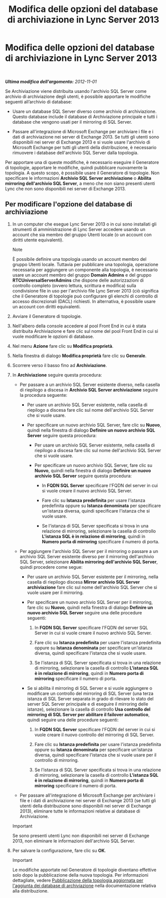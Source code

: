 ﻿---
title: Modifica delle opzioni del database di archiviazione in Lync Server 2013
TOCTitle: Modifica delle opzioni del database di archiviazione in Lync Server 2013
ms:assetid: 3775f09d-65b0-48bc-8a4d-d97bd0c3423c
ms:mtpsurl: https://technet.microsoft.com/it-it/library/JJ204814(v=OCS.15)
ms:contentKeyID: 49300175
ms.date: 08/24/2015
mtps_version: v=OCS.15
ms.translationtype: HT
---

# Modifica delle opzioni del database di archiviazione in Lync Server 2013

 

_**Ultima modifica dell'argomento:** 2012-11-01_

Se Archiviazione viene distribuita usando l'archivio SQL Server come archivio di archiviazione degli utenti, è possibile apportare le modifiche seguenti all’archivio di database:

  - Usare un database SQL Server diverso come archivio di archiviazione. Questo database include il database di Archiviazione principale e tutti i database che vengono usati per il mirroring di SQL Server.

  - Passare all'integrazione di Microsoft Exchange per archiviare i file e i dati di archiviazione nei server di Exchange 2013. Se tutti gli utenti sono disponibili nei server di Exchange 2013 e si vuole usare l'archivio di Microsoft Exchange per tutti gli utenti della distribuzione, è necessario rimuovere i database dell'archivio SQL Server dalla topologia.

Per apportare una di queste modifiche, è necessario eseguire il Generatore di topologie, apportare le modifiche, quindi pubblicare nuovamente la topologia. A questo scopo, è possibile usare il Generatore di topologie. Non specificare le informazioni **Archivio SQL Server archiviazione** o **Abilita mirroring dell'archivio SQL Server**, a meno che non siano presenti utenti Lync che non sono disponibili nei server di Exchange 2013.

## Per modificare l'opzione del database di archiviazione

1.  In un computer che esegue Lync Server 2013 o in cui sono installati gli strumenti di amministrazione di Lync Server accedere usando un account che sia membro del gruppo Utenti locale (o un account con diritti utente equivalenti).
    

    > [!NOTE]
    > È possibile definire una topologia usando un account membro del gruppo Utenti locale. Tuttavia per pubblicare una topologia, operazione necessaria per aggiungere un componente alla topologia, è necessario usare un account membro del gruppo <STRONG>Domain Admins</STRONG> e del gruppo <STRONG>RTCUniversalServerAdmins</STRONG> che dispone delle autorizzazioni di controllo completo (ovvero lettura, scrittura e modifica) sulla condivisione file in uso per l'archivio file Lync Server 2013 (ciò significa che il Generatore di topologie può configurare gli elenchi di controllo di accesso discrezionali (DACL) richiesti. In alternativa, è possibile usare un account con diritti equivalenti.



2.  Avviare il Generatore di topologie.

3.  Nell'albero della console accedere al pool Front End in cui è stata distribuita Archiviazione e fare clic sul nome del pool Front End in cui si vuole modificare le opzioni di database.

4.  Nel menu **Azione** fare clic su **Modifica proprietà**.

5.  Nella finestra di dialogo **Modifica proprietà** fare clic su **Generale**.

6.  Scorrere verso il basso fino ad **Archiviazione**.

7.  In **Archiviazione** seguire questa procedura:
    
      - Per passare a un archivio SQL Server esistente diverso, nella casella di riepilogo a discesa in **Archivio SQL Server archiviazione** seguire la procedura seguente:
        
          - Per usare un archivio SQL Server esistente, nella casella di riepilogo a discesa fare clic sul nome dell'archivio SQL Server che si vuole usare.
        
          - Per specificare un nuovo archivio SQL Server, fare clic su **Nuovo**, quindi nella finestra di dialogo **Definire un nuovo archivio SQL Server** seguire questa procedura:
            
              - Per usare un archivio SQL Server esistente, nella casella di riepilogo a discesa fare clic sul nome dell'archivio SQL Server che si vuole usare.
            
              - Per specificare un nuovo archivio SQL Server, fare clic su **Nuovo**, quindi nella finestra di dialogo **Definire un nuovo archivio SQL Server** seguire questa procedura:
                
                  - In **FQDN SQL Server** specificare l'FQDN del server in cui si vuole creare il nuovo archivio SQL Server.
                
                  - Fare clic su **Istanza predefinita** per usare l'istanza predefinita oppure su **Istanza denominata** per specificare un'istanza diversa, quindi specificare l'istanza che si vuole usare.
                
                  - Se l'istanza di SQL Server specificata si trova in una relazione di mirroring, selezionare la casella di controllo **L'istanza SQL è in relazione di mirroring**, quindi in **Numero porta di mirroring** specificare il numero di porta.
    
      - Per aggiungere l'archivio SQL Server per il mirroring o passare a un archivio SQL Server esistente diverso per il mirroring dell'archivio SQL Server, selezionare **Abilita mirroring dell'archivio SQL Server**, quindi procedere come segue:
        
          - Per usare un archivio SQL Server esistente per il mirroring, nella casella di riepilogo discesa **Mirror archivio SQL Server archiviazione** fare clic sul nome dell'archivio SQL Server che si vuole usare per il mirroring.
        
          - Per specificare un nuovo archivio SQL Server per il mirroring, fare clic su **Nuovo**, quindi nella finestra di dialogo **Definire un nuovo archivio SQL Server** seguire una delle procedure seguenti:
            
            1.  In **FQDN SQL Server** specificare l'FQDN del server SQL Server in cui si vuole creare il nuovo archivio SQL Server.
            
            2.  Fare clic su **Istanza predefinita** per usare l'istanza predefinita oppure su **Istanza denominata** per specificare un'istanza diversa, quindi specificare l'istanza che si vuole usare.
            
            3.  Se l'istanza di SQL Server specificata si trova in una relazione di mirroring, selezionare la casella di controllo **L'istanza SQL è in relazione di mirroring**, quindi in **Numero porta di mirroring** specificare il numero di porta.
        
          - Se si abilita il mirroring di SQL Server e si vuole aggiungere o modificare un controllo del mirroring di SQL Server (una terza istanza di SQL Server separata in grado di rilevare lo stato del server SQL Server principale e di eseguire il mirroring delle istanze), selezionare la casella di controllo **Usa controllo del mirroring di SQL Server per abilitare il failover automatico**, quindi seguire una delle procedure seguenti:
            
            1.  In **FQDN SQL Server** specificare l'FQDN del server in cui si vuole creare il nuovo controllo del mirroring di SQL Server.
            
            2.  Fare clic su **Istanza predefinita** per usare l'istanza predefinita oppure su **Istanza denominata** per specificare un'istanza diversa, quindi specificare l'istanza che si vuole usare per il controllo di mirroring.
            
            3.  Se l'istanza di SQL Server specificata si trova in una relazione di mirroring, selezionare la casella di controllo **L'istanza SQL è in relazione di mirroring**, quindi in **Numero porta di mirroring** specificare il numero di porta.
    
      - Per passare all'integrazione di Microsoft Exchange per archiviare i file e i dati di archiviazione nei server di Exchange 2013 (se tutti gli utenti della distribuzione sono disponibili nei server di Exchange 2013), eliminare tutte le informazioni relative ai database di Archiviazione.
    
    > [!important]  
    > Se sono presenti utenti Lync non disponibili nei server di Exchange 2013, non eliminare le informazioni dell'archivio SQL Server.

8.  Per salvare la configurazione, fare clic su **OK**.
    
    > [!important]  
    > Le modifiche apportate nel Generatore di topologie diventano effettive solo dopo la pubblicazione della nuova topologia. Per informazioni dettagliate, vedere <a href="lync-server-2013-publishing-the-updated-topology-to-add-archiving-databases.md">Pubblicazione della topologia aggiornata per l'aggiunta dei database di archiviazione</a> nella documentazione relativa alla distribuzione.
